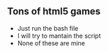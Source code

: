 
## Tons of html5 games

- Just run the bash file
- I will try to mantain the script
- None of these are mine 
